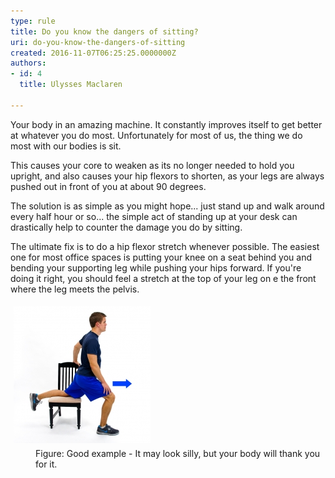 ```yaml
---
type: rule
title: Do you know the dangers of sitting?
uri: do-you-know-the-dangers-of-sitting
created: 2016-11-07T06:25:25.0000000Z
authors:
- id: 4
  title: Ulysses Maclaren

---
```




<span class='intro'> Your body in an amazing machine. It constantly improves itself to get better at whatever you do most. Unfortunately for most of us, the thing we do most with our bodies is sit.<br> </span>

<p>​​This causes your core to weaken as its no longer needed to hold you upright, and also causes your hip flexors to shorten, as your legs are always pushed out in front of you at about 90 degrees.</p><p>The solution is as simple as you might hope... just stand up and walk around every half hour or so... the simple act of standing up at your desk can drastically help to ​counter the damage you do by sitting.</p><p>The ultimate fix is to do a hip flexor stretch whenever possible. The easiest one for most office spaces is putting your knee on a seat behind you and bending your supporting leg while pushing your hips forward. If you're doing it right, you should feel a stretch at the top of your leg on e the front where the leg meets the pelvis.<br></p><dl class="ssw15-rteElement-ImageArea">
   <img src="Hip Flexor Stretch.jpg" alt="Hip Flexor Stretch.jpg" style="margin&#58;5px;" />
<dd class="ssw15-rteElement-FigureGood">​​Figure&#58; Good example - It may look silly, but your body will thank you for it.</dd>​​​​​​</dl>​ <br>


